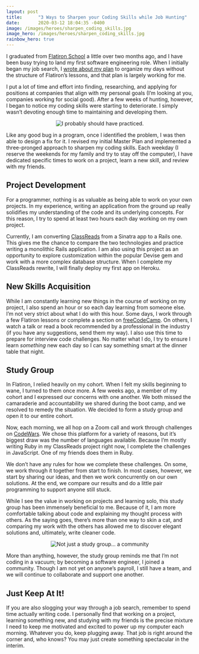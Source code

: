 ```yaml
---
layout: post
title:      "3 Ways to Sharpen your Coding Skills while Job Hunting"
date:       2020-03-12 18:04:35 -0400
image: /images/heroes/sharpen_coding_skills.jpg
image_hero: /images/heroes/sharpen_coding_skills.jpg
rainbow_hero: true
---
```



I graduated from [Flatiron School](https://flatironschool.com/) a little over two months ago, and I have been busy trying to land my first software engineering role. When I initially began my job search, I [wrote about my plan](https://www.codewitch.dev/post-graduation_organization) to organize my days without the structure of Flatiron’s lessons, and that plan is largely working for me.

I put a lot of time and effort into finding, researching, and applying for positions at companies that align with my personal goals (I’m looking at you, companies working for social good). After a few weeks of hunting, however, I began to notice my coding skills were starting to deteriorate. I simply wasn’t devoting enough time to maintaining and developing them.

<center>
<img src='https://media.giphy.com/media/8AfVHQbGG8dxGCC7ES/source.gif' alt="I probably should have practiced."/>
</center>

Like any good bug in a program, once I identified the problem, I was then able to design a fix for it. I revised my initial Master Plan and implemented a three-pronged approach to sharpen my coding skills. Each weekday (I reserve the weekends for my family and try to stay off the computer), I have dedicated specific times to work on a project, learn a new skill, and review with my friends.


## Project Development

For a programmer, nothing is as valuable as being able to work on your own projects. In my experience, writing an application from the ground up really solidifies my understanding of the code and its underlying concepts. For this reason, I try to spend at least two hours each day working on my own project.

Currently, I am converting [ClassReads](https://www.codewitch.dev/classreads_my_sinatra_project) from a Sinatra app to a Rails one. This gives me the chance to compare the two technologies and practice writing a monolithic Rails application. I am also using this project as an opportunity to explore customization within the popular Devise gem and work with a more complex database structure. When I complete my ClassReads rewrite, I will finally deploy my first app on Heroku.


## New Skills Acquisition

While I am constantly learning new things in the course of working on my project, I also spend an hour or so each day learning from someone else. I’m not very strict about what I do with this hour. Some days, I work through a few Flatiron lessons or complete a section on [freeCodeCamp](https://www.freecodecamp.org/learn). On others, I watch a talk or read a book recommended by a professional in the industry (if you have any suggestions, send them my way). I also use this time to prepare for interview code challenges. No matter what I do, I try to ensure I learn _something_ new each day so I can say something smart at the dinner table that night.


## Study Group

In Flatiron, I relied heavily on my cohort. When I felt my skills beginning to wane, I turned to them once more. A few weeks ago, a member of my cohort and I expressed our concerns with one another. We both missed the camaraderie and accountability we shared during the boot camp, and we resolved to remedy the situation. We decided to form a study group and open it to our entire cohort.

Now, each morning, we all hop on a Zoom call and work through challenges on [CodeWars](www.codewars.com/r/RskDBA). We chose this platform for a variety of reasons, but it’s biggest draw was the number of languages available. Because I’m mostly writing Ruby in my ClassReads project right now, I complete the challenges in JavaScript. One of my friends does them in Ruby.

We don’t have any rules for how we complete these challenges. On some, we work through it together from start to finish. In most cases, however, we start by sharing our ideas, and then we work concurrently on our own solutions. At the end, we compare our results and do a little pair programming to support anyone still stuck.

While I see the value in working on projects and learning solo, this study group has been immensely beneficial to me. Because of it, I am more comfortable talking about code and explaining my thought process with others. As the saying goes, there’s more than one way to skin a cat, and comparing my work with the others has allowed me to discover elegant solutions and, ultimately, write cleaner code.

<center>
<img src='https://media.giphy.com/media/z4BweLBoZ7Rsc/source.gif' alt="Not just a study group... a community"/>
</center>

More than anything, however, the study group reminds me that I’m not coding in a vacuum; by becoming a software engineer, I joined a community. Though I am not yet on anyone’s payroll, I still have a team, and we will continue to collaborate and support one another.


## Just Keep At It!

If you are also slogging your way through a job search, remember to spend time actually writing code. I personally find that working on a project, learning something new, and studying with my friends is the precise mixture I need to keep me motivated and excited to power up my computer each morning. Whatever you do, keep plugging away. That job is right around the corner and, who knows? You may just create something spectacular in the interim.
